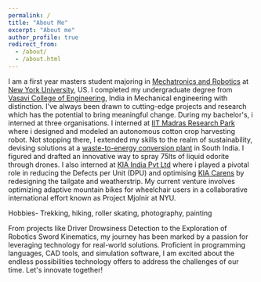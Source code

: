```yaml
---
permalink: /
title: "About Me"
excerpt: "About me"
author_profile: true
redirect_from: 
  - /about/
  - /about.html
---
```


I am a first year masters student majoring in [Mechatronics and Robotics](https://engineering.nyu.edu/academics/programs/mechatronics-and-robotics-ms) at [New York University](https://www.nyu.edu/), US.
I completed my undergraduate degree from [Vasavi College of Engineering](https://www.vce.ac.in/), India in Mechanical engineering with distinction.
I've always been drawn to cutting-edge projects and research which has the potential to bring meaningful change.
During my bachelor's, i interned at three organisations. I interned at [IIT Madras Research Park](https://www.iitm.ac.in/research/institute-research-centres/advanced-manufacturing-technology-development-centre) where i designed and modeled an autonomous cotton crop harvesting robot. 
Not stopping there, I extended my skills to the realm of sustainability, devising solutions at a [waste-to-energy conversion plant](https://resustainability.com/) in South India. I figured and drafted an innovative way to spray 75lts of liquid odorite through drones.
I also interned at [KIA India Pvt Ltd](https://www.kia.com/in/home.html) where i played a pivotal role in reducing the Defects per Unit (DPU) and optimising [KIA Carens](https://en.wikipedia.org/wiki/Kia_Carens#Fourth_generation_(KY;_2022)) by redesigning the tailgate and weatherstrip.
My current venture involves optimizing adaptive mountain bikes for wheelchair users in a collaborative international effort known as Project Mjolnir at NYU.

Hobbies- Trekking, hiking, roller skating, photography, painting

From projects like Driver Drowsiness Detection to the Exploration of Robotics Sword Kinematics, my journey has been marked by a passion for leveraging technology for real-world solutions.
Proficient in programming languages, CAD tools, and simulation software, I am excited about the endless possibilities technology offers to address the challenges of our time. Let's innovate together!
